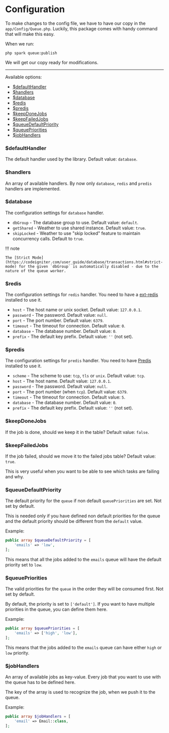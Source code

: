 # Configuration

To make changes to the config file, we have to have our copy in the `app/Config/Queue.php`. Luckily, this package comes with handy command that will make this easy.

When we run:

    php spark queue:publish

We will get our copy ready for modifications.

---

Available options:

- [$defaultHandler](#defaulthandler)
- [$handlers](#handlers)
- [$database](#database)
- [$redis](#redis)
- [$predis](#predis)
- [$keepDoneJobs](#keepdonejobs)
- [$keepFailedJobs](#keepfailedjobs)
- [$queueDefaultPriority](#queuedefaultpriority)
- [$queuePriorities](#queuepriorities)
- [$jobHandlers](#jobhandlers)

### $defaultHandler

The default handler used by the library. Default value: `database`.

### $handlers

An array of available handlers. By now only `database`, `redis` and `predis` handlers are implemented.

### $database

The configuration settings for `database` handler.

* `dbGroup` - The database group to use. Default value: `default`.
* `getShared` - Weather to use shared instance. Default value: `true`.
* `skipLocked` - Weather to use "skip locked" feature to maintain concurrency calls. Default to `true`.

!!! note

    The [Strict Mode](https://codeigniter.com/user_guide/database/transactions.html#strict-mode) for the given `dbGroup` is automatically disabled - due to the nature of the queue worker.

### $redis

The configuration settings for `redis` handler. You need to have a [ext-redis](https://github.com/phpredis/phpredis) installed to use it.

* `host` - The host name or unix socket. Default value: `127.0.0.1`.
* `password` - The password. Default value: `null`.
* `port` - The port number. Default value: `6379`.
* `timeout` - The timeout for connection. Default value: `0`.
* `database` - The database number. Default value: `0`.
* `prefix` - The default key prefix. Default value: `''` (not set).

### $predis

The configuration settings for `predis` handler. You need to have [Predis](https://github.com/predis/predis) installed to use it.

* `scheme` - The scheme to use: `tcp`, `tls` or `unix`. Default value: `tcp`.
* `host` - The host name. Default value: `127.0.0.1`.
* `password` - The password. Default value: `null`.
* `port` - The port number (when `tcp`). Default value: `6379`.
* `timeout` - The timeout for connection. Default value: `5`.
* `database` - The database number. Default value: `0`.
* `prefix` - The default key prefix. Default value: `''` (not set).

### $keepDoneJobs

If the job is done, should we keep it in the table? Default value: `false`.

### $keepFailedJobs

If the job failed, should we move it to the failed jobs table? Default value: `true`.

This is very useful when you want to be able to see which tasks are failing and why.

### $queueDefaultPriority

The default priority for the `queue` if non default `queuePriorities` are set. Not set by default.

This is needed only if you have defined non default priorities for the queue and the default priority should be different from the `default` value.

Example:

```php
public array $queueDefaultPriority = [
    'emails' => 'low',
];
```

This means that all the jobs added to the `emails` queue will have the default priority set to `low`.

### $queuePriorities

The valid priorities for the `queue` in the order they will be consumed first. Not set by default.

By default, the priority is set to `['default']`. If you want to have multiple priorities in the queue, you can define them here.

Example:

```php
public array $queuePriorities = [
    'emails' => ['high', 'low'],
];
```

This means that the jobs added to the `emails` queue can have either `high` or `low` priority.

### $jobHandlers

An array of available jobs as key-value. Every job that you want to use with the queue has to be defined here.

The key of the array is used to recognize the job, when we push it to the queue.

Example:

```php
public array $jobHandlers = [
    'email' => Email::class,
];
```
